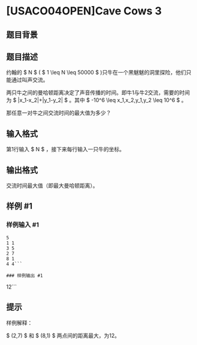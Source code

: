 # [USACO04OPEN]Cave Cows 3

## 题目背景



## 题目描述

约翰的 $ N $ ( $ 1 \leq N \leq 50000 $ )只牛在一个黑魃魃的洞里探险，他们只能通过叫声交流。

两只牛之间的曼哈顿距离决定了声音传播的时间。即牛1与牛2交流，需要的时间为
 $ |x_1-x_2|+|y_1-y_2| $ 。其中 $ -10^6 \leq x_1,x_2,y_1,y_2 \leq 10^6 $ 。

那任意一对牛之间交流时间的最大值为多少？

## 输入格式

第1行输入 $ N $ ，接下来每行输入一只牛的坐标。

## 输出格式

交流时间最大值（即最大曼哈顿距离）。

## 样例 #1

### 样例输入 #1
```
5
1 1
3 5
2 7
8 1
4 4```

### 样例输出 #1

```
12```

## 提示

样例解释：

$ (2,7) $ 和 $ (8,1) $ 两点间的距离最大，为12。
